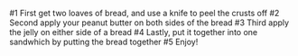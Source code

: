 #1 First get two loaves of bread, and use a knife to peel the crusts off
#2 Second apply your peanut butter on both sides of the bread
#3 Third apply the jelly on either side of a bread
#4 Lastly, put it together into one sandwhich by putting the bread together
#5 Enjoy!